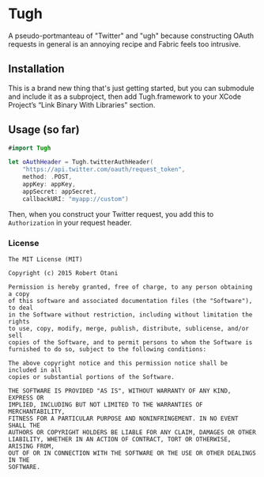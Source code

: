# Tugh

A pseudo-portmanteau of "Twitter" and "ugh" because constructing OAuth requests in general is an annoying recipe and Fabric feels too intrusive.

## Installation

This is a brand new thing that's just getting started, but you can submodule and include it as a subproject, then add Tugh.framework to your XCode Project’s “Link Binary With Libraries” section.

## Usage (so far)

```swift
#import Tugh

let oAuthHeader = Tugh.twitterAuthHeader(
    "https://api.twitter.com/oauth/request_token",
    method: .POST,
    appKey: appKey,
    appSecret: appSecret,
    callbackURI: "myapp://custom")
```

Then, when you construct your Twitter request, you add this to `Authorization` in your request header.

### License

```
The MIT License (MIT)

Copyright (c) 2015 Robert Otani

Permission is hereby granted, free of charge, to any person obtaining a copy
of this software and associated documentation files (the "Software"), to deal
in the Software without restriction, including without limitation the rights
to use, copy, modify, merge, publish, distribute, sublicense, and/or sell
copies of the Software, and to permit persons to whom the Software is
furnished to do so, subject to the following conditions:

The above copyright notice and this permission notice shall be included in all
copies or substantial portions of the Software.

THE SOFTWARE IS PROVIDED "AS IS", WITHOUT WARRANTY OF ANY KIND, EXPRESS OR
IMPLIED, INCLUDING BUT NOT LIMITED TO THE WARRANTIES OF MERCHANTABILITY,
FITNESS FOR A PARTICULAR PURPOSE AND NONINFRINGEMENT. IN NO EVENT SHALL THE
AUTHORS OR COPYRIGHT HOLDERS BE LIABLE FOR ANY CLAIM, DAMAGES OR OTHER
LIABILITY, WHETHER IN AN ACTION OF CONTRACT, TORT OR OTHERWISE, ARISING FROM,
OUT OF OR IN CONNECTION WITH THE SOFTWARE OR THE USE OR OTHER DEALINGS IN THE
SOFTWARE.
```